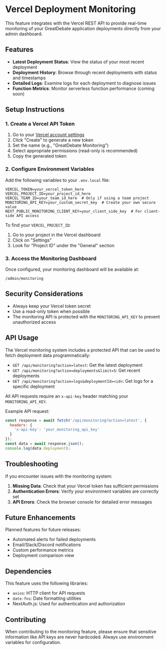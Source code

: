# Vercel Deployment Monitoring

This feature integrates with the Vercel REST API to provide real-time monitoring of your GreatDebate application deployments directly from your admin dashboard.

## Features

- **Latest Deployment Status**: View the status of your most recent deployment
- **Deployment History**: Browse through recent deployments with status and timestamps
- **Detailed Logs**: Examine logs for each deployment to diagnose issues
- **Function Metrics**: Monitor serverless function performance (coming soon)

## Setup Instructions

### 1. Create a Vercel API Token

1. Go to your [Vercel account settings](https://vercel.com/account/tokens)
2. Click "Create" to generate a new token
3. Set the name (e.g., "GreatDebate Monitoring")
4. Select appropriate permissions (read-only is recommended)
5. Copy the generated token

### 2. Configure Environment Variables

Add the following variables to your `.env.local` file:

```
VERCEL_TOKEN=your_vercel_token_here
VERCEL_PROJECT_ID=your_project_id_here
VERCEL_TEAM_ID=your_team_id_here  # Only if using a team project
MONITORING_API_KEY=your_custom_secret_key  # Create your own secure value
NEXT_PUBLIC_MONITORING_CLIENT_KEY=your_client_side_key  # For client-side API access
```

To find your `VERCEL_PROJECT_ID`:
1. Go to your project in the Vercel dashboard
2. Click on "Settings"
3. Look for "Project ID" under the "General" section

### 3. Access the Monitoring Dashboard

Once configured, your monitoring dashboard will be available at:

```
/admin/monitoring
```

## Security Considerations

- Always keep your Vercel token secret
- Use a read-only token when possible
- The monitoring API is protected with the `MONITORING_API_KEY` to prevent unauthorized access

## API Usage

The Vercel monitoring system includes a protected API that can be used to fetch deployment data programmatically:

- `GET /api/monitoring?action=latest`: Get the latest deployment
- `GET /api/monitoring?action=deployments&limit=5`: Get recent deployments
- `GET /api/monitoring?action=logs&deploymentId=<id>`: Get logs for a specific deployment

All API requests require an `x-api-key` header matching your `MONITORING_API_KEY`.

Example API request:

```javascript
const response = await fetch('/api/monitoring?action=latest', {
  headers: {
    'x-api-key': 'your_monitoring_api_key'
  }
});
const data = await response.json();
console.log(data.deployment);
```

## Troubleshooting

If you encounter issues with the monitoring system:

1. **Missing Data**: Check that your Vercel token has sufficient permissions
2. **Authentication Errors**: Verify your environment variables are correctly set
3. **API Errors**: Check the browser console for detailed error messages

## Future Enhancements

Planned features for future releases:

- Automated alerts for failed deployments
- Email/Slack/Discord notifications
- Custom performance metrics
- Deployment comparison view

## Dependencies

This feature uses the following libraries:

- `axios`: HTTP client for API requests
- `date-fns`: Date formatting utilities
- NextAuth.js: Used for authentication and authorization

## Contributing

When contributing to the monitoring feature, please ensure that sensitive information like API keys are never hardcoded. Always use environment variables for configuration. 